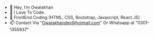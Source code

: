 - 👋 Hey, I’m Owaiskhan
- 👀 I Love To Code.
- 🌱 FrontEnd Coding (HTML, CSS, Bootstrap, Javascript, React JS) 
- 📫 Contact Via "Owaiskhandev@hotmail.com" Or Whatsapp at "0301-1355937"

